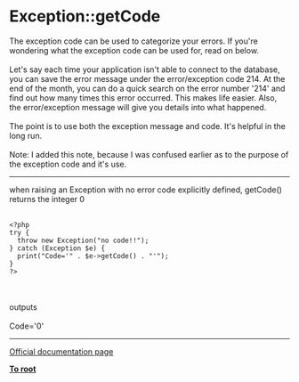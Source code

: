 # Exception::getCode



The exception code can be used to categorize your errors. If you&apos;re wondering what the exception code can be used for, read on below. <br><br>Let&apos;s say each time your application isn&apos;t able to connect to the database, you can save the error message under the error/exception code 214. At the end of the month, you can do a quick search on the error number &apos;214&apos; and find out how many times this error occurred. This makes life easier. Also, the error/exception message will give you details into what happened. <br><br>The point is to use both the exception message and code. It&apos;s helpful in the long run.<br><br>Note: I added this note, because I was confused earlier as to the purpose of the exception code and it&apos;s use.  

---

when raising an Exception with no error code explicitly defined, getCode() returns the integer 0 <br><br>

```
<?php
try {
  throw new Exception("no code!!");
} catch (Exception $e) {
  print("Code='" . $e->getCode() . "'");
}
?>
```
<br><br>outputs <br><br>Code=&apos;0&apos;  

---

[Official documentation page](https://www.php.net/manual/en/exception.getcode.php)

**[To root](/README.md)**